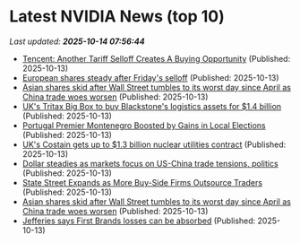 # Latest NVIDIA News (top 10)
_Last updated: **2025-10-14 07:56:44**_

- [Tencent: Another Tariff Selloff Creates A Buying Opportunity](https://biztoc.com/x/051d6ff4d045c41b) (Published: 2025-10-13)
- [European shares steady after Friday's selloff](https://biztoc.com/x/5da31d528c5f0ef5) (Published: 2025-10-13)
- [Asian shares skid after Wall Street tumbles to its worst day since April as China trade woes worsen](https://abcnews.go.com/Business/wireStory/asian-shares-skid-after-wall-street-tumbles-worst-126461407) (Published: 2025-10-13)
- [UK's Tritax Big Box to buy Blackstone's logistics assets for $1.4 billion](https://biztoc.com/x/484a6183520422e5) (Published: 2025-10-13)
- [Portugal Premier Montenegro Boosted by Gains in Local Elections](https://biztoc.com/x/5ece238c53fd6255) (Published: 2025-10-13)
- [UK's Costain gets up to $1.3 billion nuclear utilities contract](https://biztoc.com/x/abba8e09e646cb7c) (Published: 2025-10-13)
- [Dollar steadies as markets focus on US-China trade tensions, politics](https://biztoc.com/x/f32920734cf773ab) (Published: 2025-10-13)
- [State Street Expands as More Buy-Side Firms Outsource Traders](https://biztoc.com/x/ca1f64cd9c5b9d60) (Published: 2025-10-13)
- [Asian shares skid after Wall Street tumbles to its worst day since April as China trade woes worsen](https://biztoc.com/x/0faa1bff8885689a) (Published: 2025-10-13)
- [Jefferies says First Brands losses can be absorbed](https://biztoc.com/x/d51e61deffbe4e16) (Published: 2025-10-13)
